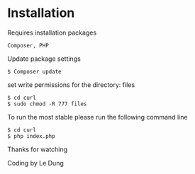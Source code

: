 # Installation
Requires installation packages
```
Composer, PHP
```
Update package settings
```
$ Composer update
```
set write permissions for the directory: files
```
$ cd curl
$ sudo chmod -R 777 files
```
To run the most stable please run the following command line
```
$ cd curl
$ php index.php
```
Thanks for watching 

Coding by Le Dung

